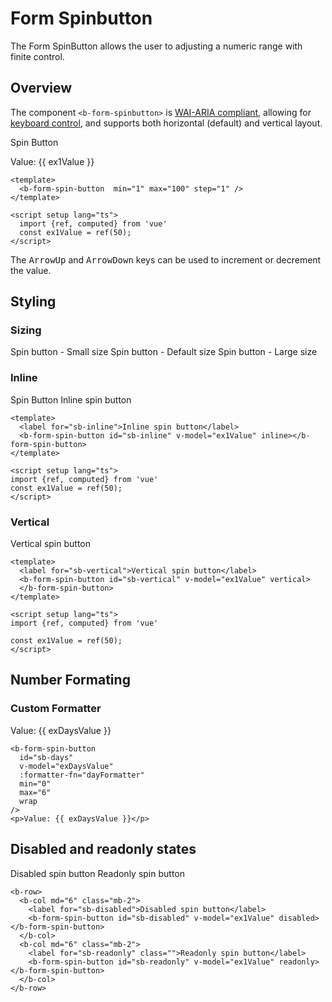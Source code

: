 # Form Spinbutton

The Form SpinButton allows the user to adjusting a numeric range with finite control.

## Overview

The component `<b-form-spinbutton>` is
[WAI-ARIA compliant](https://www.w3.org/TR/wai-aria-practices-1.2/#spinbutton), allowing for
[keyboard control](#accessibility), and supports both horizontal (default) and vertical layout.

<b-card>
    <label for="demo-sb">Spin Button</label>
    <b-form-spin-button v-model="ex1Value" min="1" max="100" step="1" />
    <p>Value: {{ ex1Value }}</p>
</b-card>

```vue-html
<template>
  <b-form-spin-button  min="1" max="100" step="1" />
</template>

<script setup lang="ts">
  import {ref, computed} from 'vue'
  const ex1Value = ref(50);
</script>
```

The <kbd>ArrowUp</kbd> and <kbd>ArrowDown</kbd> keys can be used to increment or decrement the
value.

## Styling

### Sizing

<b-card>
 <label for="sb-small">Spin button - Small size</label>
  <b-form-spin-button id="sb-small" size="sm" placeholder="--" class="mb-2"></b-form-spin-button>
  <label for="sb-default">Spin button - Default size</label>
  <b-form-spin-button id="sb-default" placeholder="--" class="mb-2"></b-form-spin-button>
  <label for="sb-large">Spin button - Large size</label>
  <b-form-spin-button id="sb-large" size="lg" placeholder="--" class="mb-2"></b-form-spin-button>
</b-card>

### Inline

<b-card>
  <label for="demo-sb">Spin Button</label>
  <label for="sb-inline">Inline spin button</label>
  <b-form-spin-button id="sb-inline" v-model="ex1Value" inline></b-form-spin-button>
</b-card>

```vue-html
<template>
  <label for="sb-inline">Inline spin button</label>
  <b-form-spin-button id="sb-inline" v-model="ex1Value" inline></b-form-spin-button>
</template>

<script setup lang="ts">
import {ref, computed} from 'vue'
const ex1Value = ref(50);
</script>
```

### Vertical

<b-card>
  <label for="sb-vertical">Vertical spin button</label>
  <b-form-spin-button id="sb-vertical" v-model="ex1Value" vertical></b-form-spin-button>
</b-card>

```vue-html
<template>
  <label for="sb-vertical">Vertical spin button</label>
  <b-form-spin-button id="sb-vertical" v-model="ex1Value" vertical>
  </b-form-spin-button>
</template>

<script setup lang="ts">
import {ref, computed} from 'vue'

const ex1Value = ref(50);
</script>
```

## Number Formating

### Custom Formatter

<b-card>
  <b-form-spin-button
    id="sb-days"
    v-model="exDaysValue"
    :formatter-fn="dayFormatter"
    min="0"
    max="6"
    wrap
  />
  <p>Value: {{ exDaysValue }}</p>
</b-card>

```vue-html
<b-form-spin-button
  id="sb-days"
  v-model="exDaysValue"
  :formatter-fn="dayFormatter"
  min="0"
  max="6"
  wrap
/>
<p>Value: {{ exDaysValue }}</p>
```

## Disabled and readonly states

<b-card>
  <b-row>
    <b-col md="6" class="mb-2">
      <label for="sb-disabled">Disabled spin button</label>
      <b-form-spin-button id="sb-disabled" v-model="ex1Value" disabled></b-form-spin-button>
    </b-col>
    <b-col md="6" class="mb-2">
      <label for="sb-readonly" class="">Readonly spin button</label>
      <b-form-spin-button id="sb-readonly" v-model="ex1Value" readonly></b-form-spin-button>
    </b-col>
  </b-row>
</b-card>

```vue-html
<b-row>
  <b-col md="6" class="mb-2">
    <label for="sb-disabled">Disabled spin button</label>
    <b-form-spin-button id="sb-disabled" v-model="ex1Value" disabled></b-form-spin-button>
  </b-col>
  <b-col md="6" class="mb-2">
    <label for="sb-readonly" class="">Readonly spin button</label>
    <b-form-spin-button id="sb-readonly" v-model="ex1Value" readonly></b-form-spin-button>
  </b-col>
</b-row>
```

<ComponentReference :data="data"></ComponentReference>

<script setup lang="ts">
import {data} from '../../data/components/spinButton.data'
import ComponentReference from '../../components/ComponentReference.vue'
import {ref, computed} from 'vue'

const days = ref(['Sunday', 'Monday', 'Tuesday', 'Wednesday', 'Thursday', 'Friday', 'Saturday'])
const exDaysValue = ref(0);

const ex1Value = ref(50);
let dayFormatter = (value) => {
  return days.value[value]
}
</script>

